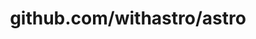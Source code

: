 ---
layout: post
title: github.com/withastro/astro
categories: link
tags: [انگلیسی, برنامه‌نویسی]
---